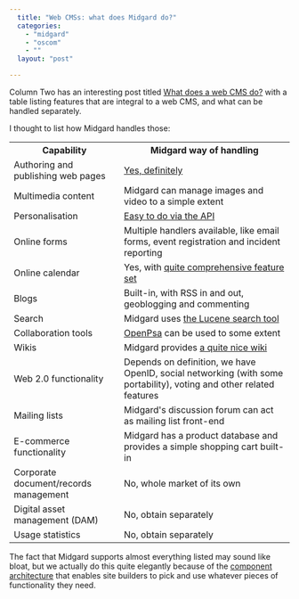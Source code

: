 ```yaml
---
  title: "Web CMSs: what does Midgard do?"
  categories: 
    - "midgard"
    - "oscom"
    - ""
  layout: "post"

---
```

Column Two has an interesting post titled [What does a web CMS do?][1] with a table listing features that are integral to a web CMS, and what can be handled separately.

I thought to list how Midgard handles those:

<table>
    <tr>
        <th>Capability</th>
        <th>Midgard way of handling</th>
    </tr>
    <tr>
        <td>Authoring and publishing web pages</td>
        <td><a href="http://www.midgard-project.org/documentation/content-production-with-midcom/">Yes, definitely</a></td>
    </tr>
    <tr>
        <td>Multimedia content</td>
        <td>Midgard can manage images and video to a simple extent</td>
    </tr>
    <tr>
        <td>Personalisation</td>
        <td><a href="http://www.midgard-project.org/documentation/concepts-personalization/">Easy to do via the API</a></td>
    </tr>
    <tr>
        <td>Online forms</td>
        <td>Multiple handlers available, like email forms, event registration and incident reporting</td>
    </tr>
    <tr>
        <td>Online calendar</td>
        <td>Yes, with <a href="http://protoblogr.net/blog/view/maemo_community_calendar.html">quite comprehensive feature set</a></td>
    </tr>
    <tr>
        <td>Blogs</td>
        <td>Built-in, with RSS in and out, geoblogging and commenting</td>
    </tr>
    <tr>
        <td>Search</td>
        <td>Midgard uses <a href="http://www.midgard-project.org/development/mrfc/view/0009.html">the Lucene search tool</a></td>
    </tr>
    <tr>
        <td>Collaboration tools</td>
        <td><a href="http://www.openpsa.org/version2/">OpenPsa</a> can be used to some extent</td>
    </tr>
    <tr>
        <td>Wikis</td>
        <td>Midgard provides <a href="http://www.midgard-project.org/documentation/net-nemein-wiki/">a quite nice wiki</a></td>
    </tr>
    <tr>
		<td>Web 2.0 functionality</td>
         <td>Depends on definition, we have OpenID, social networking (with some portability), voting and other related features</td>
    </tr>
    <tr>
          <td>Mailing lists</td>
          <td>Midgard's discussion forum can act as mailing list front-end</td>
    </tr>
    <tr>
          <td>E-commerce functionality</td>
          <td>Midgard has a product database and provides a simple shopping cart built-in</td>
    </tr>
    <tr>
          <td>Corporate document/records management</td>
          <td>No, whole market of its own</td>
    </tr>
    <tr>
          <td>Digital asset management (DAM)</td>
          <td>No, obtain separately</td>
    </tr>
    <tr>
          <td>Usage statistics</td>
          <td>No, obtain separately</td>
    </tr>
</table>

The fact that Midgard supports almost everything listed may sound like bloat, but we actually do this quite elegantly because of the [component architecture][2] that enables site builders to pick and use whatever pieces of functionality they need.

[1]: http://www.steptwo.com.au/columntwo/archives/002617.html
[2]: http://www.midgard-project.org/documentation/midcom/